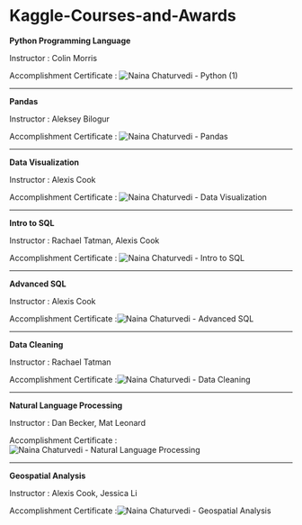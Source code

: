 # Kaggle-Courses-and-Awards



**Python Programming Language**

Instructor : Colin Morris

Accomplishment Certificate : ![Naina Chaturvedi - Python (1)](https://user-images.githubusercontent.com/93926742/144420208-a97ed994-e1bd-410c-9fbd-c7fcd89b7a72.png)


------------------

**Pandas**

Instructor : Aleksey Bilogur

Accomplishment Certificate : ![Naina Chaturvedi - Pandas](https://user-images.githubusercontent.com/93926742/144423657-3eb89c57-eb68-4b4e-bfbc-a9a93d2ff8c0.png)


------------------

**Data Visualization**

Instructor : Alexis Cook

Accomplishment Certificate : ![Naina Chaturvedi - Data Visualization](https://user-images.githubusercontent.com/93926742/144423724-c5aa87c7-7690-4125-a927-8dff841d49c3.png)



------------------

**Intro to SQL**

Instructor : Rachael Tatman, Alexis Cook

Accomplishment Certificate : ![Naina Chaturvedi - Intro to SQL](https://user-images.githubusercontent.com/93926742/144423763-5c9cedf4-152d-41ba-bc6c-0749610032ee.png)



-------------------

**Advanced SQL**

Instructor : Alexis Cook

Accomplishment Certificate :![Naina Chaturvedi - Advanced SQL](https://user-images.githubusercontent.com/93926742/144423785-5b0c0a23-6e0a-4655-9a72-e5f89420aa1b.png)


-------------------

**Data Cleaning**

Instructor : Rachael Tatman

Accomplishment Certificate :![Naina Chaturvedi - Data Cleaning](https://user-images.githubusercontent.com/93926742/144423820-adbdcc6f-5b66-428c-88fc-4646c2b34b96.png)



-------------------

**Natural Language Processing**

Instructor : Dan Becker, Mat Leonard

Accomplishment Certificate :![Naina Chaturvedi - Natural Language Processing](https://user-images.githubusercontent.com/93926742/144423842-0a5d2503-ab4f-4fde-aac0-6de90d2df9a9.png)


-------------------

**Geospatial Analysis**

Instructor : Alexis Cook, Jessica Li

Accomplishment Certificate :![Naina Chaturvedi - Geospatial Analysis](https://user-images.githubusercontent.com/93926742/144423865-fad1d449-ad0a-4258-b6ee-ebf49dd92432.png)




















